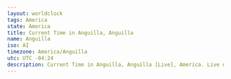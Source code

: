 ```yaml
---
layout: worldclock
tags: America
state: America
title: Current Time in Anguilla, Anguilla
name: Anguilla
iso: AI
timezone: America/Anguilla
utc: UTC -04:24
description: Current Time in Anguilla, Anguilla [Live], America. Live update now time in Anguilla, timezone America/Anguilla, UTC -04:24, Country ISO code & Current Local Time.
---
```


